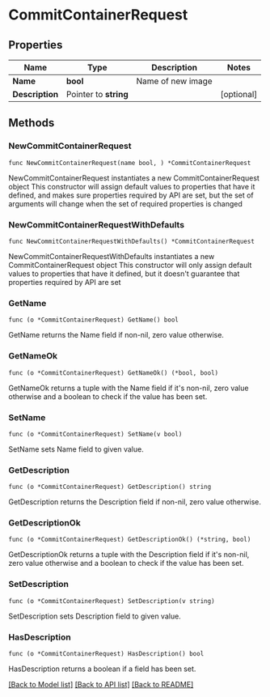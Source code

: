 # CommitContainerRequest

## Properties

Name | Type | Description | Notes
------------ | ------------- | ------------- | -------------
**Name** | **bool** | Name of new image | 
**Description** | Pointer to **string** |  | [optional] 

## Methods

### NewCommitContainerRequest

`func NewCommitContainerRequest(name bool, ) *CommitContainerRequest`

NewCommitContainerRequest instantiates a new CommitContainerRequest object
This constructor will assign default values to properties that have it defined,
and makes sure properties required by API are set, but the set of arguments
will change when the set of required properties is changed

### NewCommitContainerRequestWithDefaults

`func NewCommitContainerRequestWithDefaults() *CommitContainerRequest`

NewCommitContainerRequestWithDefaults instantiates a new CommitContainerRequest object
This constructor will only assign default values to properties that have it defined,
but it doesn't guarantee that properties required by API are set

### GetName

`func (o *CommitContainerRequest) GetName() bool`

GetName returns the Name field if non-nil, zero value otherwise.

### GetNameOk

`func (o *CommitContainerRequest) GetNameOk() (*bool, bool)`

GetNameOk returns a tuple with the Name field if it's non-nil, zero value otherwise
and a boolean to check if the value has been set.

### SetName

`func (o *CommitContainerRequest) SetName(v bool)`

SetName sets Name field to given value.


### GetDescription

`func (o *CommitContainerRequest) GetDescription() string`

GetDescription returns the Description field if non-nil, zero value otherwise.

### GetDescriptionOk

`func (o *CommitContainerRequest) GetDescriptionOk() (*string, bool)`

GetDescriptionOk returns a tuple with the Description field if it's non-nil, zero value otherwise
and a boolean to check if the value has been set.

### SetDescription

`func (o *CommitContainerRequest) SetDescription(v string)`

SetDescription sets Description field to given value.

### HasDescription

`func (o *CommitContainerRequest) HasDescription() bool`

HasDescription returns a boolean if a field has been set.


[[Back to Model list]](../README.md#documentation-for-models) [[Back to API list]](../README.md#documentation-for-api-endpoints) [[Back to README]](../README.md)


